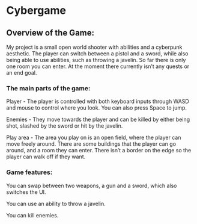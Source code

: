 # Cybergame

## Overview of the Game:
My project is a small open world shooter with abilities and a cyberpunk aesthetic. The player can switch between a pistol and a sword, while also being able to use abilities, such as throwing a javelin. So far there is only one room you can enter. At the moment there currently isn’t any quests or an end goal.

### The main parts of the game:
Player - The player is controlled with both keyboard inputs through WASD and mouse to control where you look. You can also press Space to jump.

Enemies - They move towards the player and can be killed by either being shot, slashed by the sword or hit by the javelin.

Play area - The area you play on is an open field, where the player can move freely around. There are some buildings that the player can go around, and a room they can enter. There isn’t a border on the edge so the player can walk off if they want.

### Game features:
You can swap between two weapons, a gun and a sword, which also switches the UI.

You can use an ability to throw a javelin.

You can kill enemies.
